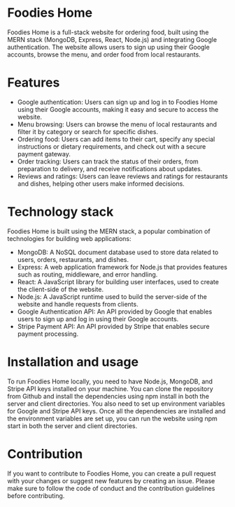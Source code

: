 # Foodies Home
Foodies Home is a full-stack website for ordering food, built using the MERN stack (MongoDB, Express, React, Node.js) and integrating Google authentication. The website allows users to sign up using their Google accounts, browse the menu, and order food from local restaurants.

# Features
- Google authentication: Users can sign up and log in to Foodies Home using their Google accounts, making it easy and secure to access the website.
- Menu browsing: Users can browse the menu of local restaurants and filter it by category or search for specific dishes.
- Ordering food: Users can add items to their cart, specify any special instructions or dietary requirements, and check out with a secure payment gateway.
- Order tracking: Users can track the status of their orders, from preparation to delivery, and receive notifications about updates.
- Reviews and ratings: Users can leave reviews and ratings for restaurants and dishes, helping other users make informed decisions.

# Technology stack
Foodies Home is built using the MERN stack, a popular combination of technologies for building web applications:

- MongoDB: A NoSQL document database used to store data related to users, orders, restaurants, and dishes.
- Express: A web application framework for Node.js that provides features such as routing, middleware, and error handling.
- React: A JavaScript library for building user interfaces, used to create the client-side of the website.
- Node.js: A JavaScript runtime used to build the server-side of the website and handle requests from clients.
- Google Authentication API: An API provided by Google that enables users to sign up and log in using their Google accounts.
- Stripe Payment API: An API provided by Stripe that enables secure payment processing.

# Installation and usage
To run Foodies Home locally, you need to have Node.js, MongoDB, and Stripe API keys installed on your machine. You can clone the repository from Github and install the dependencies using npm install in both the server and client directories. You also need to set up environment variables for Google and Stripe API keys. Once all the dependencies are installed and the environment variables are set up, you can run the website using npm start in both the server and client directories.

# Contribution
If you want to contribute to Foodies Home, you can create a pull request with your changes or suggest new features by creating an issue. Please make sure to follow the code of conduct and the contribution guidelines before contributing.
